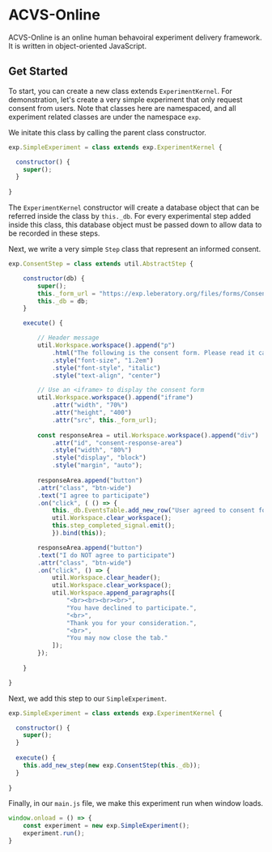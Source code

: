 # ACVS-Online

ACVS-Online is an online human behavoiral experiment delivery framework. It is written in object-oriented JavaScript. 

## Get Started

To start, you can create a new class extends `ExperimentKernel`. For demonstration, let's create a very simple experiment that only request consent from users. Note that classes here are namespaced, and all experiment related classes are under the namespace `exp`.

We initate this class by calling the parent class constructor.

```js
exp.SimpleExperiment = class extends exp.ExperimentKernel {

  constructor() {
    super();
  }
  
}
```

The `ExperimentKernel` constructor will create a database object that can be referred inside the class by `this._db`. For every experimental step added inside this class, this database object must be passed down to allow data to be recorded in these steps.

Next, we write a very simple `Step` class that represent an informed consent.

```js
exp.ConsentStep = class extends util.AbstractStep {

    constructor(db) {
        super();
        this._form_url = "https://exp.leberatory.org/files/forms/Consent_REP.pdf";
        this._db = db;
    }

    execute() {

        // Header message
        util.Workspace.workspace().append("p")
            .html("The following is the consent form. Please read it carefully.")
            .style("font-size", "1.2em")
            .style("font-style", "italic")
            .style("text-align", "center")

        // Use an <iframe> to display the consent form
        util.Workspace.workspace().append("iframe")
            .attr("width", "70%")
            .attr("height", "400")
            .attr("src", this._form_url);
        
        const responseArea = util.Workspace.workspace().append("div")
            .attr("id", "consent-response-area")
            .style("width", "80%")
            .style("display", "block")
            .style("margin", "auto");
        
        responseArea.append("button")
        .attr("class", "btn-wide")
        .text("I agree to participate")
        .on("click", ( () => {
            this._db.EventsTable.add_new_row("User agreed to consent form");
            util.Workspace.clear_workspace();
            this.step_completed_signal.emit();
            }).bind(this));

        responseArea.append("button")
        .text("I do NOT agree to participate")
        .attr("class", "btn-wide")
        .on("click", () => {
            util.Workspace.clear_header();
            util.Workspace.clear_workspace();
            util.Workspace.append_paragraphs([
                "<br><br><br><br>",
                "You have declined to participate.",
                "<br>",
                "Thank you for your consideration.",
                "<br>",
                "You may now close the tab."
            ]);
        });
        
    }

}
```

Next, we add this step to our `SimpleExperiment`.

```js
exp.SimpleExperiment = class extends exp.ExperimentKernel {

  constructor() {
    super();
  }
  
  execute() {
    this.add_new_step(new exp.ConsentStep(this._db));
  }
  
}
```

Finally, in our `main.js` file, we make this experiment run when window loads.

```js
window.onload = () => {
    const experiment = new exp.SimpleExperiment();
    experiment.run();
}
```
